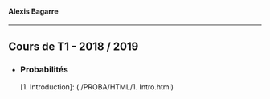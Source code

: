 #### Alexis Bagarre
---
## Cours de T1 - 2018 / 2019

- ### Probabilités

  [1. Introduction]: (./PROBA/HTML/1. Intro.html)

